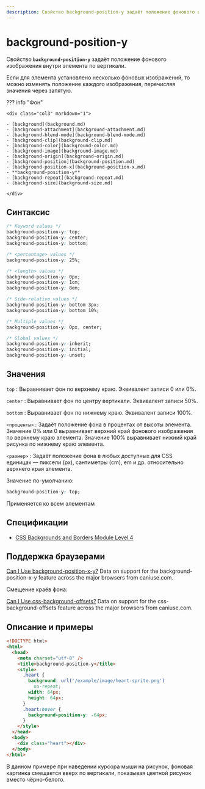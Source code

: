 ```yaml
---
description: Свойство background-position-y задаёт положение фонового изображения внутри элемента по вертикали
---
```


# background-position-y

Свойство **`background-position-y`** задаёт положение фонового изображения внутри элемента по вертикали.

Если для элемента установлено несколько фоновых изображений, то можно изменять положение каждого изображения, перечисляя значения через запятую.

??? info "Фон"

    <div class="col3" markdown="1">

    - [background](background.md)
    - [background-attachment](background-attachment.md)
    - [background-blend-mode](background-blend-mode.md)
    - [background-clip](background-clip.md)
    - [background-color](background-color.md)
    - [background-image](background-image.md)
    - [background-origin](background-origin.md)
    - [background-position](background-position.md)
    - [background-position-x](background-position-x.md)
    - **background-position-y**
    - [background-repeat](background-repeat.md)
    - [background-size](background-size.md)

    </div>

## Синтаксис

```css
/* Keyword values */
background-position-y: top;
background-position-y: center;
background-position-y: bottom;

/* <percentage> values */
background-position-y: 25%;

/* <length> values */
background-position-y: 0px;
background-position-y: 1cm;
background-position-y: 8em;

/* Side-relative values */
background-position-y: bottom 3px;
background-position-y: bottom 10%;

/* Multiple values */
background-position-y: 0px, center;

/* Global values */
background-position-y: inherit;
background-position-y: initial;
background-position-y: unset;
```

## Значения

`top`
: Выравнивает фон по верхнему краю. Эквивалент записи 0 или 0%.

`center`
: Выравнивает фон по центру вертикали. Эквивалент записи 50%.

`bottom`
: Выравнивает фон по нижнему краю. Эквивалент записи 100%.

`<проценты>`
: Задаёт положение фона в процентах от высоты элемента. Значение 0% или 0 выравнивает верхний край фонового изображения по верхнему краю элемента. Значение 100% выравнивает нижний край рисунка по нижнему краю элемента.

`<размер>`
: Задаёт положение фона в любых доступных для CSS единицах — пиксели (px), сантиметры (cm), em и др. относительно верхнего края элемента.

Значение по-умолчанию:

```css
background-position-y: top;
```

Применяется ко всем элементам

## Спецификации

- [CSS Backgrounds and Borders Module Level 4](https://drafts.csswg.org/css-backgrounds-4/#background-position-longhands)

## Поддержка браузерами

<p class="ciu_embed" data-feature="background-position-x-y" data-periods="future_1,current,past_1,past_2">
  <a href="http://caniuse.com/#feat=background-position-x-y">Can I Use background-position-x-y?</a> Data on support for the background-position-x-y feature across the major browsers from caniuse.com.
</p>

Смещение краёв фона:

<p class="ciu_embed" data-feature="css-background-offsets" data-periods="future_1,current,past_1,past_2">
  <a href="http://caniuse.com/#feat=css-background-offsets">Can I Use css-background-offsets?</a> Data on support for the css-background-offsets feature across the major browsers from caniuse.com.
</p>

## Описание и примеры

```html
<!DOCTYPE html>
<html>
  <head>
    <meta charset="utf-8" />
    <title>background-position-y</title>
    <style>
      .heart {
        background: url('/example/image/heart-sprite.png')
          no-repeat;
        width: 64px;
        height: 64px;
      }
      .heart:hover {
        background-position-y: -64px;
      }
    </style>
  </head>
  <body>
    <div class="heart"></div>
  </body>
</html>
```

В данном примере при наведении курсора мыши на рисунок, фоновая картинка смещается вверх по вертикали, показывая цветной рисунок вместо чёрно-белого.
